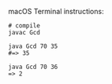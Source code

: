 macOS Terminal instructions:

    # compile
    javac Gcd

    java Gcd 70 35
    #=> 35

    java Gcd 70 36
    => 2
